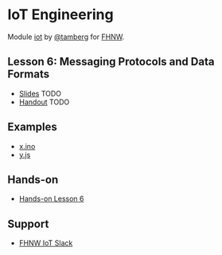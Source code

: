 # IoT Engineering
Module [iot](https://www.fhnw.ch/de/studium/module/9280188) by [@tamberg](https://twitter.com/tamberg) for [FHNW](https://www.fhnw.ch/).

## Lesson 6: Messaging Protocols and Data Formats
- [Slides](http://www.tamberg.org/fhnw/2019/IoT06Messaging.pdf) TODO
- [Handout](http://www.tamberg.org/fhnw/2019/IoT06MessagingHandout.pdf) TODO

## Examples
- [x.ino](x.ino)
- [y.js](y.js)

## Hands-on
- [Hands-on Lesson 6](../../../../fhnw-iot-work-06/blob/master/README.md)

## Support
- [FHNW IoT Slack](https://fhnw-iot.slack.com/)

